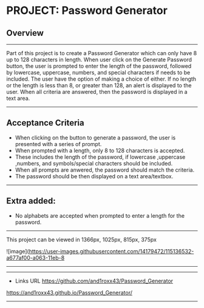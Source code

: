 # PROJECT: Password Generator

## Overview
___
Part of this project is to create a Password Generator which can only have 8 up to 128 characters in length. When user click on the Generate Password button, the user is prompted to enter the length of the password, followed by lowercase, uppercase, numbers, and special characters if needs to be included.
The user have the option of making a choice of either.
If no length or the length is less than 8, or greater than 128, an alert is displayed to the user.
When all criteria are answered, then the password is displayed in a text area.
___

## Acceptance Criteria
- When clicking on the button to generate a password, the user is presented with a series of prompt.
- When prompted with a length, only 8 to 128 characters is accepted.
- These includes the length of the password, if lowercase ,uppercase ,numbers, and symbols/special characters should be included.
- When all prompts are anwered, the password should match the criteria.
- The password should be then displayed on a text area/textbox.

___
## Extra added:
- No alphabets are accepted when prompted to enter a length for the password.
____
This project can be viewed in 1366px, 1025px, 815px, 375px

![image](https://user-images.githubusercontent.com/14179472/115136532-a677af00-a063-11eb-8

___
___

- Links URL
https://github.com/and1roxx43/Password_Generator

https://and1roxx43.github.io/Password_Generator/

___


